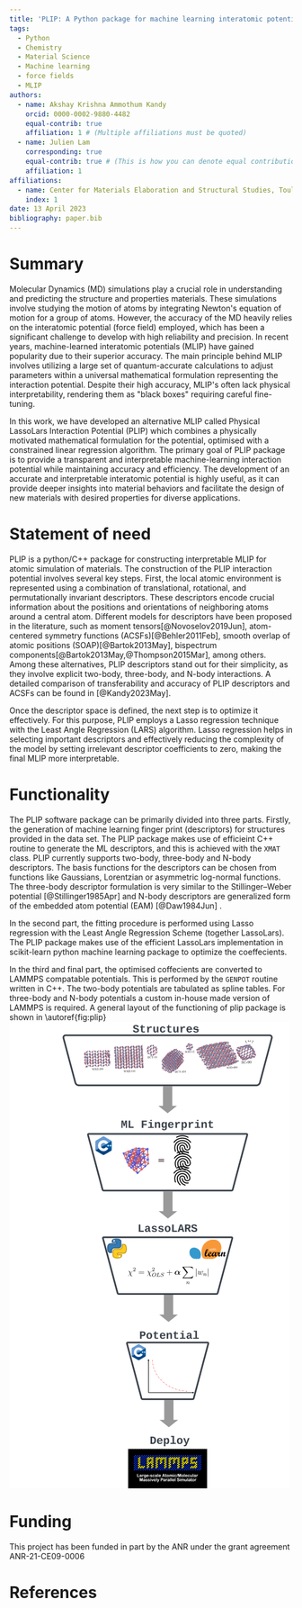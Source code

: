 ```yaml
---
title: 'PLIP: A Python package for machine learning interatomic potentials'
tags:
  - Python
  - Chemistry
  - Material Science
  - Machine learning
  - force fields
  - MLIP
authors:
  - name: Akshay Krishna Ammothum Kandy
    orcid: 0000-0002-9880-4482
    equal-contrib: true
    affiliation: 1 # (Multiple affiliations must be quoted)
  - name: Julien Lam
    corresponding: true
    equal-contrib: true # (This is how you can denote equal contributions between multiple authors)
    affiliation: 1
affiliations:
  - name: Center for Materials Elaboration and Structural Studies, Toulouse, France
    index: 1
date: 13 April 2023
bibliography: paper.bib
---
```


# Summary
Molecular Dynamics (MD) simulations play a crucial role in understanding and predicting the structure and properties materials. These simulations involve studying the motion of atoms by integrating Newton's equation of motion for a group of atoms. However, the accuracy of the MD heavily relies on the interatomic potential (force field) employed, which has been a significant challenge to develop with high reliability and precision. In recent years, machine-learned interatomic potentials (MLIP) have gained popularity due to their superior accuracy. The main principle behind MLIP involves utilizing a large set of quantum-accurate calculations to adjust parameters within a universal mathematical formulation representing the interaction potential. Despite their high accuracy, MLIP's   often lack physical interpretability, rendering them  as "black boxes" requiring careful fine-tuning. 

In this work, we have developed an alternative MLIP called Physical LassoLars Interaction Potential (PLIP) which combines a physically motivated mathematical formulation for the potential, optimised with a constrained linear regression algorithm. The primary goal of PLIP  package is to provide a transparent and interpretable machine-learning interaction potential while maintaining accuracy and efficiency. The development of an accurate and interpretable interatomic potential is highly useful, as it can provide deeper insights into material behaviors and facilitate the design of new materials with desired properties for diverse applications.

# Statement of need
PLIP is a python/C++ package for constructing interpretable MLIP for atomic simulation of materials. The construction of the PLIP interaction potential involves several key steps. First, the local atomic environment is represented using a combination of translational, rotational, and permutationally invariant descriptors. These descriptors encode crucial information about the positions and orientations of neighboring atoms around a central atom. Different models for descriptors have been proposed in the literature, such as moment tensors[@Novoselov2019Jun], atom-centered symmetry functions (ACSFs)[@Behler2011Feb], smooth overlap of atomic positions (SOAP)[@Bartok2013May], bispectrum components[@Bartok2013May,@Thompson2015Mar], among others. Among these alternatives, PLIP descriptors stand out for their simplicity, as they involve explicit two-body, three-body, and N-body interactions. A detailed comparison of transferability and accuracy of  PLIP descriptors and ACSFs can be found in [@Kandy2023May].

Once the descriptor space is defined, the next step is to optimize it effectively. For this purpose, PLIP employs a Lasso regression technique with the Least Angle Regression (LARS) algorithm. Lasso regression helps in selecting important descriptors and effectively reducing the complexity of the model by setting irrelevant descriptor coefficients to zero, making the final MLIP more interpretable. 




<!--
Machine-learning interaction potentials (MLIP) have recently been proposed as a means to bridge the gap between quantum accurate calculations and fast empirical modeling.  Various approaches have been suggested, including Artificial Neural Networks, Gaussian approximation potentials, Linearized potentials, Spectral Neighbor Analysis Potential, Symmetric Gradient Domain Machine learning, and Moment Tensor Potentials. These MLIP methods have shown success in studying a wide range of materials. However, one key issue with current MLIP methods is they lack physical and chemical interpretability for the obtained potential.
-->











# Functionality
The PLIP software package can be primarily divided into three parts.  Firstly, the generation of machine learning finger print (descriptors) for structures provided in the data set. The PLIP package makes use of efficieint C++ routine to generate the ML descriptors, and this is achieved with the `XMAT` class. PLIP currently supports two-body, three-body and N-body descriptors. The basis functions for the descriptors can be chosen from functions like Gaussians, Lorentzian or asymmetric log-normal functions. The three-body descriptor formulation is very similar to the Stillinger–Weber potential [@Stillinger1985Apr] and N-body descriptors are generalized form of the embedded atom potential (EAM) [@Daw1984Jun] .

In the second part, the fitting procedure is performed using Lasso regression with the Least Angle Regression Scheme (together LassoLars). The PLIP package makes use of the efficient LassoLars implementation in scikit-learn python machine learning package to optimize the coeffecients. 

In the third and final part, the optimised coffecients are converted to LAMMPS compatable potentials. This is performed by the `GENPOT` routine written in C++. The two-body potentials are tabulated as spline tables. For three-body and N-body potentials a custom in-house made version of LAMMPS is required.  A general layout of the functioning of plip package is shown in \autoref{fig:plip}
![Interface for PLIP \label{fig:plip}](joss/images/plip.png)
# Funding
This project has been funded in part by the ANR under the grant agreement ANR-21-CE09-0006



# References
